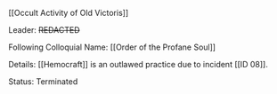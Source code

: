 [[Occult Activity of Old Victoris]]

Leader: ~~REDACTED~~

Following Colloquial Name:
[[Order of the Profane Soul]]

Details:
[[Hemocraft]] is an outlawed practice due to incident [[ID 08]].

Status:
Terminated